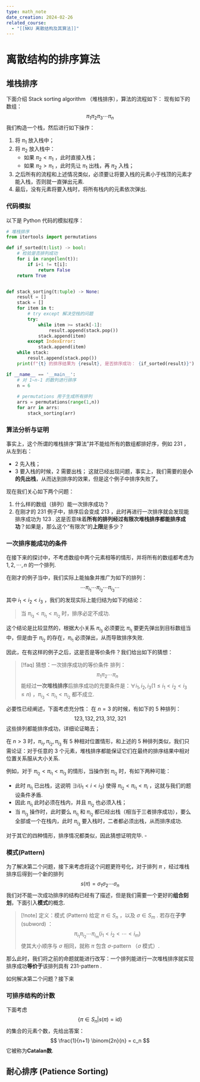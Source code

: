 ```yaml
---
type: math_note
date_creation: 2024-02-26
related_course:
  - "[[NKU 离散结构及其算法]]"
---
```

# 离散结构的排序算法
## 堆栈排序
下面介绍 Stack sorting algorithm （堆栈排序），算法的流程如下：
现有如下的数组：
$$
\pi_1 \pi_2 \pi_3 \cdots \pi_n
$$
我们构造一个栈，然后进行如下操作：
1. 将 $\pi_1$ 放入栈中；
2. 将 $\pi_2$ 放入栈中：
	- 如果 $\pi_2<\pi_1$ ，此时直接入栈；
	- 如果 $\pi_2 >\pi_1$ ，此时先让 $\pi_1$ 出栈，再 $\pi_2$ 入栈；
3. 之后所有的流程和上述情况类似，必须要让将要入栈的元素小于栈顶的元素才能入栈，否则就一直弹出元素.
4. 最后，没有元素将要入栈时，将所有栈内的元素依次弹出.

### 代码模拟
以下是 Python 代码的模拟程序：

```python
# 堆栈排序
from itertools import permutations

def if_sorted(t:list) -> bool:
	# 检验是否排列成功
	for i in range(len(t)):
		if i+1 != t[i]:
			return False
	return True


def stack_sorting(t:tuple) -> None:
	result = [] 
	stack = []
	for item in t:
		# try except 解决空栈的问题
		try: 
			while item >= stack[-1]:
				result.append(stack.pop())
			stack.append(item)
		except IndexError:
			stack.append(item)
	while stack:
		result.append(stack.pop())
	print(f"{t} 的排序结果为 {result}, 是否排序成功： {if_sorted(result)}")

if __name__ == '__main__':
	# 对 1~n-1 的数列进行排序
	n = 6
	
	# permutations 用于生成所有排列
	arrs = permutations(range(1,n))
	for arr in arrs:
		stack_sorting(arr)
```

### 算法分析与证明
事实上，这个所谓的堆栈排序“算法”并不能给所有的数组都排好序，例如 $231$ ，从左到右：
- $2$ 先入栈；
- $3$ 要入栈的时候，$2$ 需要出栈；
这就已经出现问题，事实上，我们需要的是**小的先出栈**，从而达到排序的效果，但是这个例子中排序失败了。

现在我们关心如下两个问题：

1. 什么样的数组（排列）能一次排序成功？
2. 在刚才的 $231$ 例子中，排序后会变成 $213$ ，此时再进行一次排序就会发现能排序成功为 $123$ . 这是否意味着**所有的排列经过有限次堆栈排序都能排序成功**？如果是，那么这个“有限次”的**上限**是多少？

### 一次排序能成功的条件
在接下来的探讨中，不考虑数组中两个元素相等的情形，并将所有的数组都考虑为 $1,2,\cdots,n$ 的一个排列.

在刚才的例子当中，我们实际上能抽象并推广为如下的排列：
$$
\cdots \pi_{i_1}\cdots \pi_{i_2} \cdots \pi_{i_3}\cdots
$$
其中 $i_1<i_2<i_3$ ，我们的发现实际上能归结为如下的结论：

> 当 $\pi_{i_3}<\pi_{i_1}<\pi_{i_2}$ 时，排序必定不成功.

这个结论是比较显然的，根据大小关系 $\pi_{i_3}$ 必须要比 $\pi_{i_1}$ 要更先弹出到目标数组当中，但是由于 $\pi_{i_2}$ 的存在，$\pi_{i_1}$ 必须弹出，从而导致排序失败.

因此，在有这样的例子之后，这是否是等价条件？我们给出如下的猜想：

>[!faq] 猜想：一次排序成功的等价条件
> 排列：
> $$ \pi_1 \pi_2\cdots \pi_n $$
> 能经过**一次堆栈排序**后排序成功的充要条件是：$\forall i_1,i_2,i_3 (1\leqslant i_1< i_2 < i_3 \leqslant n)$ ，$\pi_{i_3}<\pi_{i_1}<\pi_{i_2}$ 都不成立.

必要性已经阐述，下面考虑充分性：
在 $n=3$ 的时候，有如下的 $5$ 种排列：
$$
123,132,213,312,321
$$
这些排列都能排序成功，详细论证略去；

在 $n> 3$ 时，$\pi_{i_1},\pi_{i_2},\pi_{i_3}$ 有 $5$ 种相对位置情形，和上述的 $5$ 种排列类似，我们只需论证：对于任意的 $3$ 个元素，堆栈排序都能保证它们在最终的排序结果中相对位置关系服从大小关系.

例如，对于 $\pi_{i_2}<\pi_{i_1}<\pi_{i_3}$ 的情形，当操作到 $\pi_{i_2}$ 时，有如下两种可能：

- 此时 $\pi_{i_1}$ 已出栈，这说明 $\exists i (i_1<i<i_2)$ 使得 $\pi_{i_2}<\pi_{i_1}<\pi_i$ ，这就与我们的题设条件矛盾.
- 因此 $\pi_{i_1}$ 此时必须在栈内，并且 $\pi_{i_2}$ 也必须入栈；
- 当 $\pi_{i_3}$ 操作时，此时要么 $\pi_{i_1}$ 和 $\pi_{i_2}$ 都已经出栈（相当于三者排序成功），要么全部或一个在栈内，此时 $\pi_{i_3}$ 要入栈时，二者都必须出栈，从而排序成功.

对于其它的四种情形，排序情况都类似，因此猜想证明完毕. $\square$

### 模式(Pattern)
为了解决第二个问题，接下来考虑将这个问题更符号化，对于排列 $\pi$ ，经过堆栈排序后得到一个新的排列
$$
s(\pi) = \sigma_1 \sigma_2\cdots \sigma_n
$$
我们对不能一次成功排序的结构已经有了描述，但是我们需要一个更好的**组合刻划**，下面引入**模式**的概念.

>[!note] 定义：模式 (Pattern)
>给定 $\pi\in S_n$ ，以及 $\sigma\in S_m$ . 若存在**子字**(subword) ：
> $$ \pi_{i_1}\pi_{i_2}\cdots \pi_{i_m} (i_1<i_2<\cdots<i_m)$$
> 使其大小顺序与 $\sigma$ 相同，就称 $\pi$ 包含 $\sigma$-pattern （$\sigma$ 模式）.

那么此时，我们将之前的命题就能进行改写：一个排列能进行一次堆栈排序就实现排序成功**等价于**该排列具有 $231$-pattern .

如何解决第二个问题？接下来







### 可排序结构的计数
下面考虑
$$
\left\lbrace \pi\in S_n | s(\pi)  = \mathrm{id} \right\rbrace
$$
的集合的元素个数，先给出答案：
$$
\frac{1}{n+1} \binom{2n}{n} = c_n
$$
它被称为**Catalan数**.


## 耐心排序 (Patience Sorting)
